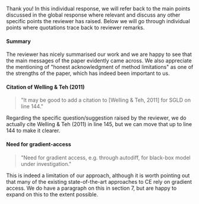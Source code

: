 Thank you! In this individual response, we will refer back to the main points discussed in the global response where relevant and discuss any other specific points the reviewer has raised. Below we will go through individual points where quotations trace back to reviewer remarks.

#### Summary

The reviewer has nicely summarised our work and we are happy to see that the main messages of the paper evidently came across. We also appreciate the mentioning of "honest acknowledgment of method limitations" as one of the strengths of the paper, which has indeed been important to us. 

#### Citation of Welling \& Teh (2011)

> "It may be good to add a citation to [Welling & Teh, 2011] for SGLD on line 144."

Regarding the specific question/suggestion raised by the reviewer, we do actually cite Welling \& Teh (2011) in line 145, but we can move that up to line 144 to make it clearer. 

#### Need for gradient-access

> "Need for gradient access, e.g. through autodiff, for black-box model under investigation."

This is indeed a limitation of our approach, although it is worth pointing out that many of the existing state-of-the-art approaches to CE rely on gradient access. We do have a paragraph on this in section 7, but are happy to expand on this to the extent possible. 